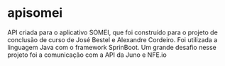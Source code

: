 # apisomei

API criada para o aplicativo SOMEI, que foi construído para o projeto de conclusão de curso de José Bestel e Alexandre Cordeiro.
Foi utilizada a linguagem Java com o framework SprinBoot.
Um grande desafio nesse projeto foi a comunicação com a API da Juno e NFE.io
